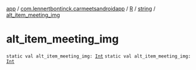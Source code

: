 [app](../../../index.md) / [com.lennertbontinck.carmeetsandroidapp](../../index.md) / [R](../index.md) / [string](index.md) / [alt_item_meeting_img](./alt_item_meeting_img.md)

# alt_item_meeting_img

`static val alt_item_meeting_img: `[`Int`](https://kotlinlang.org/api/latest/jvm/stdlib/kotlin/-int/index.html)
`static val alt_item_meeting_img: `[`Int`](https://kotlinlang.org/api/latest/jvm/stdlib/kotlin/-int/index.html)